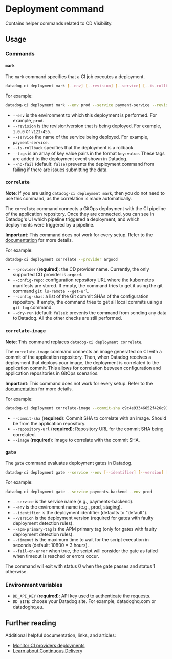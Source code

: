 # Deployment command

Contains helper commands related to CD Visibility.

## Usage

### Commands

#### `mark`

The `mark` command specifies that a CI job executes a deployment.

```bash
datadog-ci deployment mark [--env] [--revision] [--service] [--is-rollback] [--tags] [--no-fail]
```

For example:

```bash
datadog-ci deployment mark --env prod --service payment-service --revision v1.1.0 --tags team:backend --no-fail
```

- `--env` is the environment to which this deployment is performed. For example, `prod`.
- `--revision` is the revision/version that is being deployed. For example, `1.0.0` or `v123-456`.
- `--service` the name of the service being deployed. For example, `payment-service`.
- `--is-rollback` specifies that the deployment is a rollback.
- `--tags` is an array of key value pairs in the format `key:value`. These tags are added to the deployment event shown in Datadog.
- `--no-fail` (default: `false`) prevents the deployment command from failing if there are issues submitting the data.

### `correlate`
**Note**: If you are using `datadog-ci deployment mark`, then you do not need to use this command, as the correlation is made automatically.

The `correlate` command connects a GitOps deployment with the CI pipeline of the application repository. Once they are connected, you can see in Datadog's UI which pipeline
triggered a deployment, and which deployments were triggered by a pipeline.

**Important**: This command does not work for every setup. Refer to the [documentation][3] for more details.

For example:
```bash
datadog-ci deployment correlate --provider argocd
```

- `--provider` (**required**): the CD provider name. Currently, the only supported CD provider is `argocd`.
- `--config-repo`: configuration repository URL where the kubernetes manifests are stored. If empty, the command tries to get it using the git command `git ls-remote --get-url`.
- `--config-shas`: a list of the Git commit SHAs of the configuration repository. If empty, the command tries to get all local commits using a `git log` command.
- `--dry-run` (default: `false`): prevents the command from sending any data to Datadog. All the other checks are still performed.


### `correlate-image`
**Note**: This command replaces `datadog-ci deployment correlate`.

The `correlate-image` command connects an image generated on CI with a commit of the application repository. Then, when Datadog receives a deployment that deploys your image,
the deployment is correlated to the application commit. This allows for correlation between configuration and application repositories in GitOps scenarios.

**Important**: This command does not work for every setup. Refer to the [documentation][3] for more details.

For example:
```bash
datadog-ci deployment correlate-image --commit-sha c9c4e93346652f426c91a2c41364679698bc492f --repository-url https://github.com/DataDog/datadog-ci --image datadog-ci:sha@038d890a9c01bc90a634fafedbd1c2fcd05cd95f
```

- `--commit-sha` (**required**): Commit SHA to correlate with an image. Should be from the application repository.
- `--repository-url` (**required**): Repository URL for the commit SHA being correlated.
- `--image` (**required**): Image to correlate with the commit SHA.

### `gate`

The `gate` command evaluates deployment gates in Datadog.

```bash
datadog-ci deployment gate --service --env [--identifier] [--version] [--apm-primary-tag] [--timeout] [--fail-on-error]
```

For example:

```bash
datadog-ci deployment gate --service payments-backend --env prod
```

- `--service` is the service name (e.g., payments-backend).
- `--env` is the environment name (e.g., prod, staging).
- `--identifier` is the deployment identifier (defaults to "default").
- `--version` is the deployment version (required for gates with faulty deployment detection rules).
- `--apm-primary-tag` is the APM primary tag (only for gates with faulty deployment detection rules).
- `--timeout` is the maximum time to wait for the script execution in seconds (default: 10800 = 3 hours).
- `--fail-on-error` when true, the script will consider the gate as failed when timeout is reached or errors occur.

The command will exit with status 0 when the gate passes and status 1 otherwise.

### Environment variables

- `DD_API_KEY` (**required**): API key used to authenticate the requests.
- `DD_SITE`: choose your Datadog site. For example, datadoghq.com or datadoghq.eu.

## Further reading

Additional helpful documentation, links, and articles:

- [Monitor CI providers deployments][1]
- [Learn about Continuous Delivery][2]

[1]: https://docs.datadoghq.com/continuous_delivery/deployments/ciproviders
[2]: https://docs.datadoghq.com/continuous_delivery/
[3]: https://docs.datadoghq.com/continuous_delivery/deployments/argocd#correlate-deployments-with-ci-pipelines
